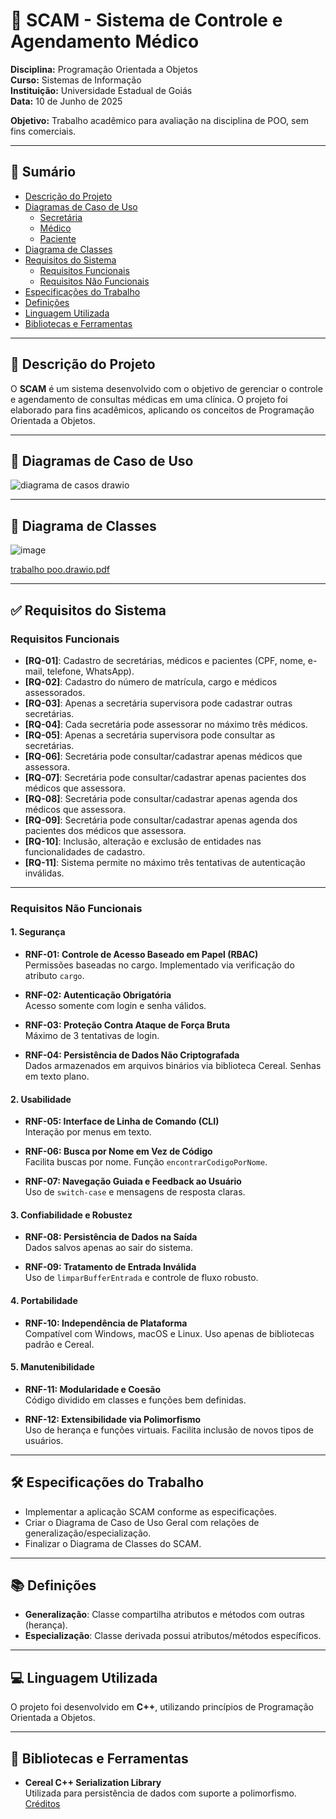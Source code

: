 # 🏥 SCAM - Sistema de Controle e Agendamento Médico

**Disciplina:** Programação Orientada a Objetos  
**Curso:** Sistemas de Informação  
**Instituição:** Universidade Estadual de Goiás  
**Data:** 10 de Junho de 2025  

**Objetivo:** Trabalho acadêmico para avaliação na disciplina de POO, sem fins comerciais.

---

## 📌 Sumário

- [Descrição do Projeto](#descrição-do-projeto)
- [Diagramas de Caso de Uso](#diagramas-de-caso-de-uso)
  - [Secretária](#secretária)
  - [Médico](#médico)
  - [Paciente](#paciente)
- [Diagrama de Classes](#diagrama-de-classes)
- [Requisitos do Sistema](#requisitos-do-sistema)
  - [Requisitos Funcionais](#requisitos-funcionais)
  - [Requisitos Não Funcionais](#requisitos-não-funcionais)
- [Especificações do Trabalho](#especificações-do-trabalho)
- [Definições](#definições)
- [Linguagem Utilizada](#linguagem-utilizada)
- [Bibliotecas e Ferramentas](#bibliotecas-e-ferramentas)

---

## 📖 Descrição do Projeto

O **SCAM** é um sistema desenvolvido com o objetivo de gerenciar o controle e agendamento de consultas médicas em uma clínica. O projeto foi elaborado para fins acadêmicos, aplicando os conceitos de Programação Orientada a Objetos.

---

## 🎯 Diagramas de Caso de Uso

![diagrama de casos drawio](https://github.com/user-attachments/assets/bd18b9f8-760b-476b-9f11-1a2f1eb2d579)

---

## 🧩 Diagrama de Classes
![image](https://github.com/user-attachments/assets/c5398b2d-9f56-409e-929c-aadf0007ee5d)

[trabalho poo.drawio.pdf](https://github.com/user-attachments/files/20677762/trabalho.poo.drawio.pdf)


---

## ✅ Requisitos do Sistema

### Requisitos Funcionais

- **[RQ-01]**: Cadastro de secretárias, médicos e pacientes (CPF, nome, e-mail, telefone, WhatsApp).
- **[RQ-02]**: Cadastro do número de matrícula, cargo e médicos assessorados.
- **[RQ-03]**: Apenas a secretária supervisora pode cadastrar outras secretárias.
- **[RQ-04]**: Cada secretária pode assessorar no máximo três médicos.
- **[RQ-05]**: Apenas a secretária supervisora pode consultar as secretárias.
- **[RQ-06]**: Secretária pode consultar/cadastrar apenas médicos que assessora.
- **[RQ-07]**: Secretária pode consultar/cadastrar apenas pacientes dos médicos que assessora.
- **[RQ-08]**: Secretária pode consultar/cadastrar apenas agenda dos médicos que assessora.
- **[RQ-09]**: Secretária pode consultar/cadastrar apenas agenda dos pacientes dos médicos que assessora.
- **[RQ-10]**: Inclusão, alteração e exclusão de entidades nas funcionalidades de cadastro.
- **[RQ-11]**: Sistema permite no máximo três tentativas de autenticação inválidas.

---

### Requisitos Não Funcionais

#### 1. Segurança

- **RNF-01: Controle de Acesso Baseado em Papel (RBAC)**  
  Permissões baseadas no cargo. Implementado via verificação do atributo `cargo`.

- **RNF-02: Autenticação Obrigatória**  
  Acesso somente com login e senha válidos.

- **RNF-03: Proteção Contra Ataque de Força Bruta**  
  Máximo de 3 tentativas de login.

- **RNF-04: Persistência de Dados Não Criptografada**  
  Dados armazenados em arquivos binários via biblioteca Cereal. Senhas em texto plano.

#### 2. Usabilidade

- **RNF-05: Interface de Linha de Comando (CLI)**  
  Interação por menus em texto.

- **RNF-06: Busca por Nome em Vez de Código**  
  Facilita buscas por nome. Função `encontrarCodigoPorNome`.

- **RNF-07: Navegação Guiada e Feedback ao Usuário**  
  Uso de `switch-case` e mensagens de resposta claras.

#### 3. Confiabilidade e Robustez

- **RNF-08: Persistência de Dados na Saída**  
  Dados salvos apenas ao sair do sistema.

- **RNF-09: Tratamento de Entrada Inválida**  
  Uso de `limparBufferEntrada` e controle de fluxo robusto.

#### 4. Portabilidade

- **RNF-10: Independência de Plataforma**  
  Compatível com Windows, macOS e Linux. Uso apenas de bibliotecas padrão e Cereal.

#### 5. Manutenibilidade

- **RNF-11: Modularidade e Coesão**  
  Código dividido em classes e funções bem definidas.

- **RNF-12: Extensibilidade via Polimorfismo**  
  Uso de herança e funções virtuais. Facilita inclusão de novos tipos de usuários.

---

## 🛠️ Especificações do Trabalho

- Implementar a aplicação SCAM conforme as especificações.
- Criar o Diagrama de Caso de Uso Geral com relações de generalização/especialização.
- Finalizar o Diagrama de Classes do SCAM.

---

## 📚 Definições

- **Generalização**: Classe compartilha atributos e métodos com outras (herança).
- **Especialização**: Classe derivada possui atributos/métodos específicos.

---

## 💻 Linguagem Utilizada

O projeto foi desenvolvido em **C++**, utilizando princípios de Programação Orientada a Objetos.

---

## 🔧 Bibliotecas e Ferramentas

- **Cereal C++ Serialization Library**  
  Utilizada para persistência de dados com suporte a polimorfismo.  
  [Créditos](https://uscilab.github.io/cereal/)
